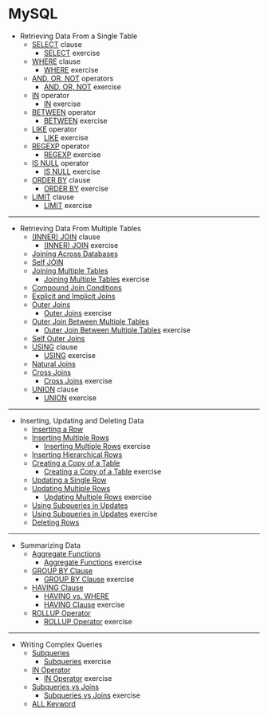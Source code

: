 # MySQL

- Retrieving Data From a Single Table
  - [SELECT](Retrieving-Data-From-a-Single-Table/SELECT_Clause.sql) clause
    - [SELECT](Retrieving-Data-From-a-Single-Table/SELECT_Clause-Exercise.sql) exercise
  - [WHERE](Retrieving-Data-From-a-Single-Table/WHERE_Clause.sql) clause
    - [WHERE](Retrieving-Data-From-a-Single-Table/WHERE_Clause-Exercise.sql) exercise
  - [AND, OR, NOT](Retrieving-Data-From-a-Single-Table/AND-OR-NOT_Operators.sql) operators
    - [AND, OR, NOT](Retrieving-Data-From-a-Single-Table/AND-OR-NOT_Operators-Exercise.sql) exercise
  - [IN](Retrieving-Data-From-a-Single-Table/IN_Operator.sql) operator
    - [IN](Retrieving-Data-From-a-Single-Table/IN_Operator-Exercise.sql) exercise
  - [BETWEEN](Retrieving-Data-From-a-Single-Table/BETWEEN_Operator.sql) operator
    - [BETWEEN](Retrieving-Data-From-a-Single-Table/BETWEEN_Operator-Exercise.sql) exercise
  - [LIKE](Retrieving-Data-From-a-Single-Table/LIKE_Operator.sql) operator
    - [LIKE](Retrieving-Data-From-a-Single-Table/LIKE_Operator-Exercise.sql) exercise
  - [REGEXP](Retrieving-Data-From-a-Single-Table/REGEXP_Operator.sql) operator
    - [REGEXP](Retrieving-Data-From-a-Single-Table/REGEXP_Operator-Exercise.sql) exercise
  - [IS NULL](Retrieving-Data-From-a-Single-Table/IS-NULL_Operator.sql) operator
    - [IS NULL](Retrieving-Data-From-a-Single-Table/IS-NULL_Operator-Exercise.sql) exercise
  - [ORDER BY](Retrieving-Data-From-a-Single-Table/ORDER-BY_Clause.sql) clause
    - [ORDER BY](Retrieving-Data-From-a-Single-Table/ORDER-BY_Clause-Exercise.sql) exercise
  - [LIMIT](Retrieving-Data-From-a-Single-Table/LIMIT_Clause.sql) clause
    - [LIMIT](Retrieving-Data-From-a-Single-Table/LIMIT_Clause-Exercise.sql) exercise
---
- Retrieving Data From Multiple Tables
  - [(INNER) JOIN](Retrieving-Data-From-Multiple-Tables/INNER-JOIN_Clause.sql) clause
    - [(INNER) JOIN](Retrieving-Data-From-Multiple-Tables/INNER-JOIN_Clause-Exercise.sql) exercise
  - [Joining Across Databases](Retrieving-Data-From-Multiple-Tables/Joining-Across-Databases.sql)
  - [Self JOIN](Retrieving-Data-From-Multiple-Tables/Self-JOIN.sql)
  - [Joining Multiple Tables](Retrieving-Data-From-Multiple-Tables/Joining-Multiple-Tables.sql)
    - [Joining Multiple Tables](Retrieving-Data-From-Multiple-Tables/Joining-Multiple-Tables-Exercise.sql) exercise
  - [Compound Join Conditions](Retrieving-Data-From-Multiple-Tables/Compound-Join-Conditions.sql)
  - [Explicit and Implicit Joins](Retrieving-Data-From-Multiple-Tables/Explicit-and-Implicit-Join.sql)
  - [Outer Joins](Retrieving-Data-From-Multiple-Tables/Outer-Joins.sql)
    - [Outer Joins](Retrieving-Data-From-Multiple-Tables/Outer-Joins-Exercise.sql) exercise
  - [Outer Join Between Multiple Tables](Retrieving-Data-From-Multiple-Tables/Outer-Join-Between-Multiple-Tables.sql)
    - [Outer Join Between Multiple Tables](Retrieving-Data-From-Multiple-Tables/Outer-Join-Between-Multiple-Tables-Exercise.sql) exercise
  - [Self Outer Joins](Retrieving-Data-From-Multiple-Tables/Self-Outer-Join.sql)
  - [USING](Retrieving-Data-From-Multiple-Tables/Using-Clause.sql) clause
    - [USING](Retrieving-Data-From-Multiple-Tables/Using-Clause-Exercise.sql) exercise
  - [Natural Joins](Retrieving-Data-From-Multiple-Tables/Natural-Joins.sql)
  - [Cross Joins](Retrieving-Data-From-Multiple-Tables/Cross-Joins.sql)
    - [Cross Joins](Retrieving-Data-From-Multiple-Tables/Cross-Joins-Exercise.sql) exercise
  - [UNION](Retrieving-Data-From-Multiple-Tables/Unions.sql) clause
    - [UNION](Retrieving-Data-From-Multiple-Tables/Unions-Exercise.sql) exercise
---
  - Inserting, Updating and Deleting Data
    - [Inserting a Row](Inserting-Updating-Deleting_Data/Inserting-a-Row.sql)
    - [Inserting Multiple Rows](Inserting-Updating-Deleting_Data/Inserting-Multiple-Rows.sql)
      - [Inserting Multiple Rows](Inserting-Updating-Deleting_Data/Inserting-Multiple-Rows-Exercise.sql) exercise
    - [Inserting Hierarchical Rows](Inserting-Updating-Deleting_Data/Inserting-Hierarchical-Rows.sql)
    - [Creating a Copy of a Table](Inserting-Updating-Deleting_Data/Creating-a-Copy-of-a-Table.sql)
      - [Creating a Copy of a Table](Inserting-Updating-Deleting_Data/Creating-a-Copy-of-a-Table-Exercise.sql) exercise
    - [Updating a Single Row](Inserting-Updating-Deleting_Data/Updating-a-Single-Row.sql)
    - [Updating Multiple Rows](Inserting-Updating-Deleting_Data/Updating-Multiple-Rows.sql)
      - [Updating Multiple Rows](Inserting-Updating-Deleting_Data/Updating-Multiple-Rows-Exercise.sql) exercise
    - [Using Subqueries in Updates](Inserting-Updating-Deleting_Data/Using-Subqueries-in-Updates.sql)
     - [Using Subqueries in Updates](Inserting-Updating-Deleting_Data/Using-Subqueries-in-Updates-Exercise.sql) exercise
     - [Deleting Rows](Inserting-Updating-Deleting_Data/Deleting-Rows.sql)
---
  - Summarizing Data
    - [Aggregate Functions](Summarizing-Data/Aggregate-Functions.sql)
      - [Aggregate Functions](Summarizing-Data/Aggregate-Functions-Exercise.sql) exercise
    - [GROUP BY Clause](Summarizing-Data/Group-By-Clause.sql)
      - [GROUP BY Clause](Summarizing-Data/Group-By-Clause-Exercise.sql) exercise
    - [HAVING Clause](Summarizing-Data/Having-Clause.sql)
      - [HAVING vs. WHERE](Summarizing-Data/having-vs-where.png)
      - [HAVING Clause](Summarizing-Data/Having-Clause-Exercise.sql) exercise
    - [ROLLUP Operator](Summarizing-Data/Rollup-Operator.sql)
      - [ROLLUP Operator](Summarizing-Data/Rollup-Operator-Exercise.sql) exercise
---
  - Writing Complex Queries
    - [Subqueries](Writing-Complex-Queries/Subqueries.sql)
      - [Subqueries](Writing-Complex-Queries/Subqueries-Exercise.sql) exercise
    - [IN Operator](Writing-Complex-Queries/IN-Operator.sql)
      - [IN Operator](Writing-Complex-Queries/IN-Operator-Exercise.sql) exercise
    - [Subqueries vs Joins](Writing-Complex-Queries/Subqueries-vs-Joins.sql)
      - [Subqueries vs Joins](Writing-Complex-Queries/Subqueries-vs-Joins-Exercise.sql) exercise
    - [ALL Keyword](Writing-Complex-Queries/All-Keyword.sql)